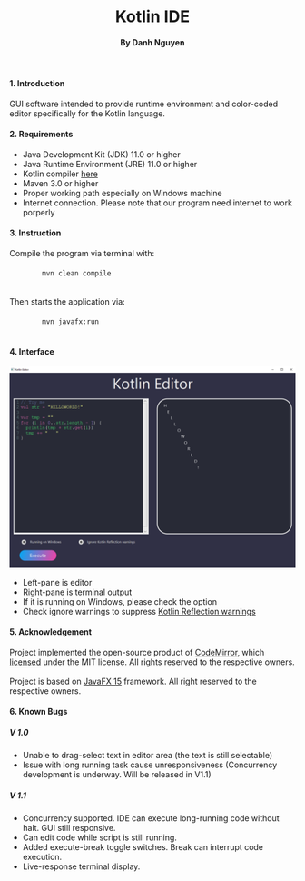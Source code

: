 <h1 align="center">Kotlin IDE</h1>
<h4 align="center">By Danh Nguyen</h4>

<br>
<h4>1. Introduction</h4>
<p>
    GUI software intended to provide runtime environment
    and color-coded editor specifically for the Kotlin language.
</p>

<h4>2. Requirements</h4>
<ul>
    <li>Java Development Kit (JDK) 11.0 or higher</li>
    <li>Java Runtime Environment (JRE) 11.0 or higher</li>
    <li>Kotlin compiler <a href="https://github.com/JetBrains/kotlin/releases/tag/v1.4.21">here</a> </li>
    <li>Maven 3.0 or higher</li>
    <li>Proper working path especially on Windows machine</li>
    <li>Internet connection. Please note that our program need internet to work porperly</li>
</ul>

<h4>3. Instruction</h4>
<p>
    Compile the program via terminal with:<br>
    <code>
        mvn clean compile
    </code><br><br>
    Then starts the application via:<br>
    <code>
        mvn javafx:run
    </code>
</p>

<h4>4. Interface</h4>
    <img src="doc/intro.png" width=900vw>
<ul>
    <li>Left-pane is editor</li>
    <li>Right-pane is terminal output</li>
    <li>If it is running on Windows, please check the option</li>
    <li>Check ignore warnings to suppress 
    <a href="https://stackoverflow.com/questions/56472732/kotlin-compiles-fine-but-keeps-warning-an-illegal-reflective-access-operation">Kotlin Reflection warnings</a></li>
</ul>

<h4>5. Acknowledgement</h4>
<p>
    Project implemented the open-source product of <a href="https://github.com/codemirror/codemirror">CodeMirror</a>,
    which <a href="https://github.com/codemirror/CodeMirror/blob/master/LICENSE">licensed</a> under the MIT license. All rights reserved to the respective owners.<br><br>
    Project is based on <a href="https://openjfx.io/">JavaFX 15</a> framework. All right reserved to the respective owners.
</p>
<h4>6. Known Bugs</h4>
<h5>V 1.0</h5>
<ul>
    <li>Unable to drag-select text in editor area (the text is still selectable)</li>
    <li>Issue with long running task cause unresponsiveness (Concurrency development is underway. Will be released in V1.1)</li>
</ul>
<h5>V 1.1 </h5>
<ul>
    <li>Concurrency supported. IDE can execute long-running code without halt. GUI still responsive.</li>
    <li>Can edit code while script is still running.</li>
    <li>Added execute-break toggle switches. Break can interrupt code execution.</li>
    <li>Live-response terminal display.</li>
</ul>
